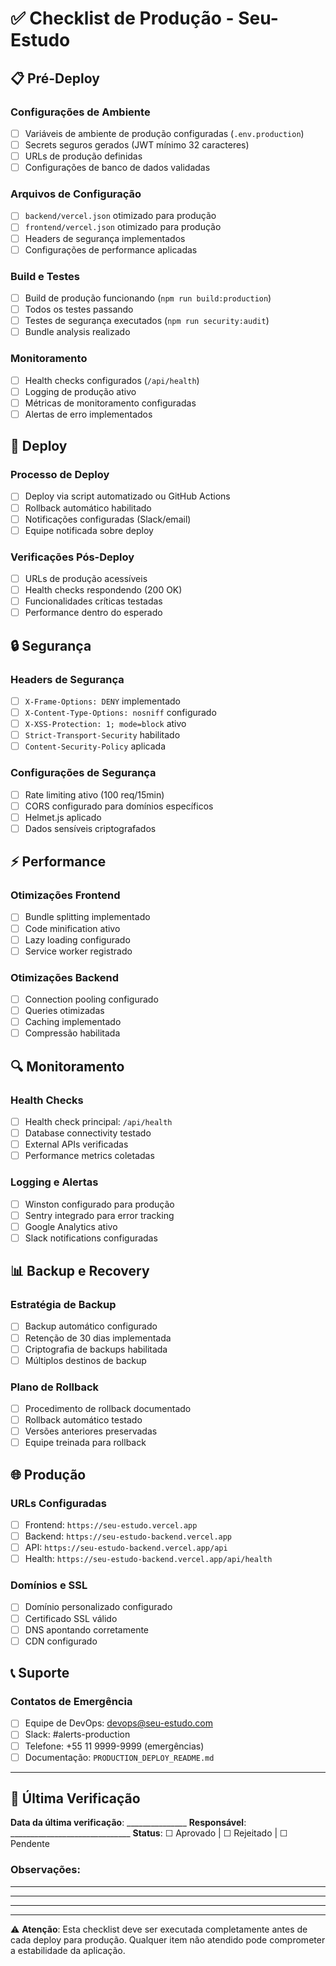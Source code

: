 # ✅ Checklist de Produção - Seu-Estudo

## 📋 Pré-Deploy

### Configurações de Ambiente
- [ ] Variáveis de ambiente de produção configuradas (`.env.production`)
- [ ] Secrets seguros gerados (JWT mínimo 32 caracteres)
- [ ] URLs de produção definidas
- [ ] Configurações de banco de dados validadas

### Arquivos de Configuração
- [ ] `backend/vercel.json` otimizado para produção
- [ ] `frontend/vercel.json` otimizado para produção
- [ ] Headers de segurança implementados
- [ ] Configurações de performance aplicadas

### Build e Testes
- [ ] Build de produção funcionando (`npm run build:production`)
- [ ] Todos os testes passando
- [ ] Testes de segurança executados (`npm run security:audit`)
- [ ] Bundle analysis realizado

### Monitoramento
- [ ] Health checks configurados (`/api/health`)
- [ ] Logging de produção ativo
- [ ] Métricas de monitoramento configuradas
- [ ] Alertas de erro implementados

## 🚀 Deploy

### Processo de Deploy
- [ ] Deploy via script automatizado ou GitHub Actions
- [ ] Rollback automático habilitado
- [ ] Notificações configuradas (Slack/email)
- [ ] Equipe notificada sobre deploy

### Verificações Pós-Deploy
- [ ] URLs de produção acessíveis
- [ ] Health checks respondendo (200 OK)
- [ ] Funcionalidades críticas testadas
- [ ] Performance dentro do esperado

## 🔒 Segurança

### Headers de Segurança
- [ ] `X-Frame-Options: DENY` implementado
- [ ] `X-Content-Type-Options: nosniff` configurado
- [ ] `X-XSS-Protection: 1; mode=block` ativo
- [ ] `Strict-Transport-Security` habilitado
- [ ] `Content-Security-Policy` aplicada

### Configurações de Segurança
- [ ] Rate limiting ativo (100 req/15min)
- [ ] CORS configurado para domínios específicos
- [ ] Helmet.js aplicado
- [ ] Dados sensíveis criptografados

## ⚡ Performance

### Otimizações Frontend
- [ ] Bundle splitting implementado
- [ ] Code minification ativo
- [ ] Lazy loading configurado
- [ ] Service worker registrado

### Otimizações Backend
- [ ] Connection pooling configurado
- [ ] Queries otimizadas
- [ ] Caching implementado
- [ ] Compressão habilitada

## 🔍 Monitoramento

### Health Checks
- [ ] Health check principal: `/api/health`
- [ ] Database connectivity testado
- [ ] External APIs verificadas
- [ ] Performance metrics coletadas

### Logging e Alertas
- [ ] Winston configurado para produção
- [ ] Sentry integrado para error tracking
- [ ] Google Analytics ativo
- [ ] Slack notifications configuradas

## 📊 Backup e Recovery

### Estratégia de Backup
- [ ] Backup automático configurado
- [ ] Retenção de 30 dias implementada
- [ ] Criptografia de backups habilitada
- [ ] Múltiplos destinos de backup

### Plano de Rollback
- [ ] Procedimento de rollback documentado
- [ ] Rollback automático testado
- [ ] Versões anteriores preservadas
- [ ] Equipe treinada para rollback

## 🌐 Produção

### URLs Configuradas
- [ ] Frontend: `https://seu-estudo.vercel.app`
- [ ] Backend: `https://seu-estudo-backend.vercel.app`
- [ ] API: `https://seu-estudo-backend.vercel.app/api`
- [ ] Health: `https://seu-estudo-backend.vercel.app/api/health`

### Domínios e SSL
- [ ] Domínio personalizado configurado
- [ ] Certificado SSL válido
- [ ] DNS apontando corretamente
- [ ] CDN configurado

## 📞 Suporte

### Contatos de Emergência
- [ ] Equipe de DevOps: devops@seu-estudo.com
- [ ] Slack: #alerts-production
- [ ] Telefone: +55 11 9999-9999 (emergências)
- [ ] Documentação: `PRODUCTION_DEPLOY_README.md`

---

## 🔄 Última Verificação

**Data da última verificação**: _______________
**Responsável**: ______________________________
**Status**: ☐ Aprovado | ☐ Rejeitado | ☐ Pendente

### Observações:
______________________________________________________________________
______________________________________________________________________
______________________________________________________________________

---

⚠️ **Atenção**: Esta checklist deve ser executada completamente antes de cada deploy para produção. Qualquer item não atendido pode comprometer a estabilidade da aplicação.